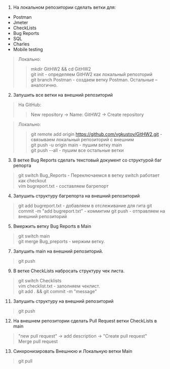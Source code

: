 1. На локальном репозитории сделать ветки для:
- Postman
- Jmeter
- CheckLists
- Bug Reports
- SQL
- Charles
- Mobile testing  

> Локально:  
>> mkdir GitHW2 && cd GitHW2   
>> git init - определяем GitHW2 как локальный репозторий  
>> git branch Postman - создаем ветку Postman. Остальные – аналогично. 

2. Запушить все ветки на внешний репозиторий  

> На GitHub:
>> New repository -> Name: GitHW2 -> Create repository 

> Локально:  
>> git remote add origin https://github.com/vgkustov/GitHW2.git - связываем локальный репозиторий с внешним  
>> git push -u origin main - пушим ветку main  
>> git push --all - пушим все остальные ветки  

3. В ветке Bug Reports сделать текстовый документ со структурой баг репорта  

> git switch Bug_Reports - Переключаемся в ветку switch работает как checkout  
> vim bugreport.txt - составляем багрепорт

4. Запушить структуру багрепорта на внешний репозиторий  

> git add bugreport.txt - добавляем в отслеживание для гита
> git commit -m "add bugreport.txt" - коммитим
> git push - отправляем на внешний репозиторий

5. Вмержить ветку Bug Reports в Main

> git switch main  
> git merge Bug_preports - мержим ветку.  

7. Запушить main на внешний репозиторий.

> git push

9. В ветке CheckLists набросать структуру чек листа.

> git switch Checklists  
> vim checklist.txt - заполняем чеклист.  
> git add . && git commit -m "message"  

11. Запушить структуру на внешний репозиторий

> git push

12. На внешнем репозитории сделать Pull Request ветки CheckLists в main

> "new pull request" -> add description -> "Create pull request"  
>  Merge pull request

13. Синхронизировать Внешнюю и Локальную ветки Main

> git pull
